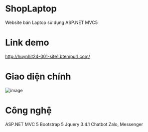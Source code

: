 # ShopLaptop
Website bán Laptop sử dụng ASP.NET MVC5
# Link demo
http://huynhit24-001-site1.btempurl.com/
# Giao diện chính
![image](https://user-images.githubusercontent.com/66912536/161455761-1b9fc175-7ddb-43d9-af2d-ba511c6bef20.png)
# Công nghệ
ASP.NET MVC 5
Bootstrap 5
Jquery 3.4.1
Chatbot Zalo, Messenger
